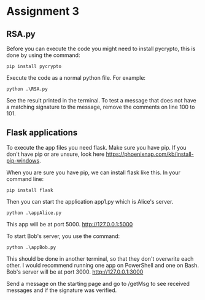 # Assignment 3

## RSA.py
Before you can execute the code you might need to install pycrypto, this is done by using the command:
```
pip install pycrypto
```

Execute the code as a normal python file. For example:
```
python .\RSA.py
```

See the result printed in the terminal.
To test a message that does not have a matching signature to the message, remove the comments on line 100 to 101.

## Flask applications
To execute the app  files you need flask. Make sure you have pip. If you don't have pip or are unsure, look here https://phoenixnap.com/kb/install-pip-windows.

When you are sure you have pip, we can install flask like this.
In your command line:
```
pip install flask
```

Then you can start the application app1.py which is Alice's server.
```
python .\appAlice.py
```
This app will be at port 5000. http://127.0.0.1:5000

To start Bob's server, you use the command:
```
python .\appBob.py
```
This should be done in another terminal, so that they don't overwrite each other. I would recommend running one app on PowerShell and one on Bash. 
Bob's server will be at port 3000. http://127.0.0.1:3000

Send a message on the starting page and go to /getMsg to see received messages and if the signature was verified.